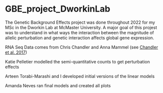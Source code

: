 # GBE_project_DworkinLab
The Genetic Background Effects project was done throughout 2022 for my MSc in the Dworkin Lab at McMaster University.
A major goal of this projest was to understand in what ways the interaction between the magnitude of allelic perturbation and  genetic interaction affects global gene expression.

RNA Seq Data comes from Chris Chandler and Anna Mammel (see [Chandler et al. 2017](https://journals.plos.org/plosgenetics/article?id=10.1371/journal.pgen.1007075))

Katie Pelletier modelled the semi-quantitative counts to get perturbation effects

Arteen Torabi-Marashi and I developed initial versions of the linear models

Amanda Neves ran final models and created all plots

